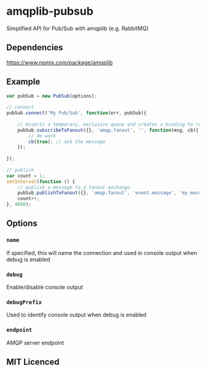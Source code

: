 # amqplib-pubsub
Simplified API for Pub/Sub with amqplib (e.g. RabbitMQ)

## Dependencies

https://www.npmjs.com/package/amqplib

## Example

```js
var pubSub = new PubSub(options);
 
// connect
pubSub.connect('My Pub/Sub', function(err, pubSub){
        
    // Asserts a temporary, exclusive queue and creates a binding to receive fanout exchange messages
    pubSub.subscribeToFanout({}, 'amqp.fanout', '', function(msg, cb){
        // do work
        cb(true); // ack the message
    });
     
});
 
// publish
var count = 1;
setInterval(function () {
    // publish a message to a fanout exchange
    pubSub.publishToFanout({}, 'amqp.fanout', 'event.message', 'my message body');
    count++;
}, 4000);

```

## Options

### `name`

If specified, this will name the connection and used in console output when debug is enabled

### `debug`

Enable/disable console output

### `debugPrefix`

Used to identify console output when debug is enabled
 
 ### `endpoint`
 
AMQP server endpoint

## MIT Licenced